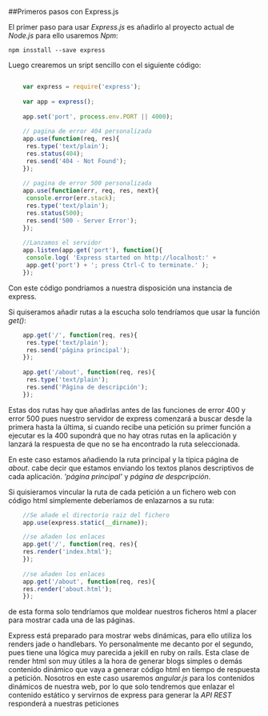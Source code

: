 ##Primeros pasos con Express.js

El primer paso para usar *Express.js* es añadirlo al proyecto actual de *Node.js* para ello usaremos *Npm*:

    npm insstall --save express

Luego crearemos un sript sencillo con el siguiente código:

```javascript

    var express = require('express');
    
    var app = express();
    
    app.set('port', process.env.PORT || 4000);
    
    // pagina de error 404 personalizada
    app.use(function(req, res){
     res.type('text/plain');
     res.status(404);
     res.send('404 - Not Found');
    });
    
    // pagina de error 500 personalizada
    app.use(function(err, req, res, next){
     console.error(err.stack);
     res.type('text/plain');
     res.status(500);
     res.send('500 - Server Error');
    });
    
    //Lanzamos el servidor
    app.listen(app.get('port'), function(){
     console.log( 'Express started on http://localhost:' +
     app.get('port') + '; press Ctrl-C to terminate.' );
    });

```

Con este código pondriamos a nuestra disposición una instancia de express.

Si quiseramos añadir rutas a la escucha solo tendríamos que usar la función *get()*:

```javascript
    app.get('/', function(req, res){
     res.type('text/plain');
     res.send('página principal');
    });
    
    app.get('/about', function(req, res){
     res.type('text/plain');
     res.send('Página de descripción');
    }); 
```

Estas dos rutas hay que añadirlas antes de las funciones de error 400 y error 500 pues nuestro servidor de express comenzará a buscar desde la primera hasta la última, si cuando recibe una petición su primer función a ejecutar es la 400 supondrá que no hay otras rutas en la aplicación y lanzará la respuesta de que no se ha encontrado la ruta seleccionada.

En este caso estamos añadiendo la ruta principal y la típica página de *about*. cabe decir que estamos enviando los textos planos descriptivos de cada aplicación. *'página principal'* y *página de despcripción*.

Si quisieramos vincular la ruta de cada petición a un fichero web con código html simplemente deberíamos de enlazarnos a su ruta:

```javascript
    //Se añade el directorio raiz del fichero
    app.use(express.static(__dirname));

    //se añaden los enlaces
    app.get('/', function(req, res){
	res.render('index.html');
    });
    
    //se añaden los enlaces
    app.get('/about', function(req, res){
	res.render('about.html');
    });
```

de esta forma solo tendríamos que moldear nuestros ficheros html a placer para mostrar cada una de las páginas.

Express está preparado para mostrar webs dinámicas, para ello utiliza los renders jade o handlebars. Yo personalmente me decanto por el segundo, pues tiene una lógica muy parecida a jekill en ruby on rails. Esta clase de render html son muy útiles a la hora de generar blogs simples o demás contenido dinámico que vaya a generar código html en tiempo de respuesta a petición. Nosotros en este caso usaremos *angular.js* para los contenidos dinámicos de nuestra web, por lo que solo tendremos que enlazar el contenido estático y servirnos de express para generar la *API REST* responderá a nuestras peticiones








